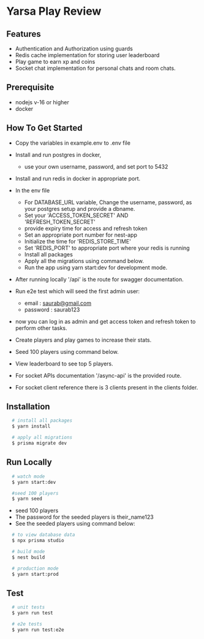 
# Yarsa Play Review




## Features

- Authentication and Authorization using guards
- Redis cache implementation for storing user leaderboard
- Play game to earn xp and coins
- Socket chat implementation for personal chats and room chats.




## Prerequisite

- nodejs v-16 or higher
- docker

## How To Get Started


- Copy the variables in example.env to .env file
- Install and run postgres in docker, 
  - use your own username, password, and set port to 5432

- Install and run redis in docker in appropriate port.

- In the env file
  - For DATABASE_URL variable, Change the username, password, as your postgres setup  and provide a dbname.
  - Set your 'ACCESS_TOKEN_SECRET' AND 'REFRESH_TOKEN_SECRET'
  - provide expiry time for access and refresh token
  - Set an appropriate port number for nest-app
  - Initialize the time for 'REDIS_STORE_TIME'
  - Set 'REDIS_PORT' to appropriate port where your redis is running
  - Install all packages
  - Apply all the migrations using command below. 
  - Run the app using yarn start:dev for development mode.

- After running locally '/api' is the route for swagger documentation.
- Run e2e test which will seed the first admin user:
  - email : saurab@gmail.com
  - password : saurab123
- now you can log in as admin and get access token and refresh token to perform other tasks.
- Create players and play games to increase their stats.
- Seed 100 players using command below.
- View leaderboard to see top 5 players.
- For socket APIs documentation '/async-api' is the provided route.
- For socket client reference there is 3 clients present in the clients folder.

## Installation

```bash
  # install all packages
  $ yarn install
```

```bash
  # apply all migrations
  $ prisma migrate dev
```



## Run Locally


```bash
  # watch mode
  $ yarn start:dev
```

```bash
  #seed 100 players
  $ yarn seed
  ````
- seed 100 players
- The password for the seeded players is their_name123
- See the seeded players using command below:

```bash
  # to view database data
  $ npx prisma studio
  ````

```bash
  # build mode
  $ nest build
```

```bash
  # production mode
  $ yarn start:prod
```





## Test

```bash
  # unit tests
  $ yarn run test
```

```bash
  # e2e tests
  $ yarn run test:e2e
```

